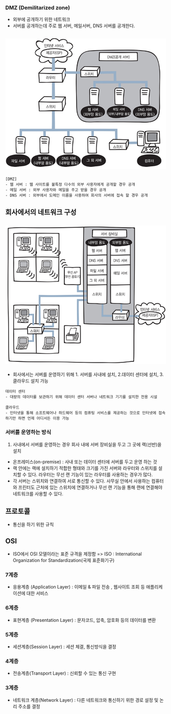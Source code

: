 ### DMZ  (Demilitarized zone)
- 외부에 공개하기 위한 네트워크
- 서버를 공개하는데 주로 웹 서버, 메일서버, DNS 서버를 공개한다.

## ![사진](https://github.com/leedongjoon121/Reference/blob/img/img/dmz.PNG?raw=true)

```
[DMZ]
- 웹 서버 : 웹 사이트를 불특정 다수의 외부 사용자에게 공개할 경우 공개
- 메일 서버 : 외부 사용자와 메일을 주고 받을 경우 공개
- DNS 서버 : 외부에서 도메인 이름을 사용하여 회사의 서버에 접속 할 경우 공개
```

## 회사에서의 네트워크 구성
## ![사진](https://github.com/leedongjoon121/Reference/blob/img/img/company.PNG?raw=true)

- 회사에서는 서버를 운영하기 위해 1. 서버를 사내에 설치, 2.데이터 센터에 설치, 3.클라우드 설치 가능
```
데이터 센터
- 대량의 데이터를 보관하기 위해 데이터 센터 서버나 네트워크 기기를 설치한 전용 시설

클라우드
- 인터넷을 통해 소프트웨어나 하드웨어 등의 컴퓨팅 서비스를 제공하는 것으로 인터넷에 접속하기만 하면 언제 어디서든 이용 가능
```

### 서버를 운영하는 방식
1. 사내에서 서버를 운영하는 경우 회사 내에 서버 장비실을 두고 그 곳에 랙(선반)을 설치
- 온프레미스(on-premise) : 사내 또는 데이터 센터에 서버를 두고 운영 하는 것
- 랙 안에는 랙에 설치하기 적합한 형태와 크기를 가진 서버와 라우터와 스위치를 설치할 수 있다. 라우터는 무선 랜 기능이 있는 라우터를 사용하는 경우가 많다.
- 각 서버는 스위치와 연결하여 서로 통신할 수 있다. 사무실 안에서 사용하는 컴퓨터와 프린터도 근처에 있는 스위치에 연결하거나 무선 랜 기능을 통해 랜에 연결해야 네트워크를 사용할 수 있다.


## 프로토콜
- 통신을 하기 위한 규칙

## OSI 
- ISO에서 OSI 모델이라는 표준 규격을 제정함
 => ISO : International Organization for Standardization(국제 표준화기구)
 
### 7계층
 - 응용계층 (Application Layer) : 이메일 & 파일 전송 , 웹사이트 조회 등 애플리케이션에 대한 서비스 
 
### 6계층
 - 표현계층 (Presentation Layer) : 문자코드, 압축, 암호화 등의 데이터를 변환
 
### 5계층
 - 세션계층(Session Layer) : 세션 체결, 통신방식을 결정
 
### 4계층
 - 전송계층(Transport Layer) : 신뢰할 수 있는 통신 구현
 
### 3계층
 - 네트워크 계층(Network Layer) : 다른 네트워크와 통신하기 위한 경로 설정 및 논리 주소를 결정
